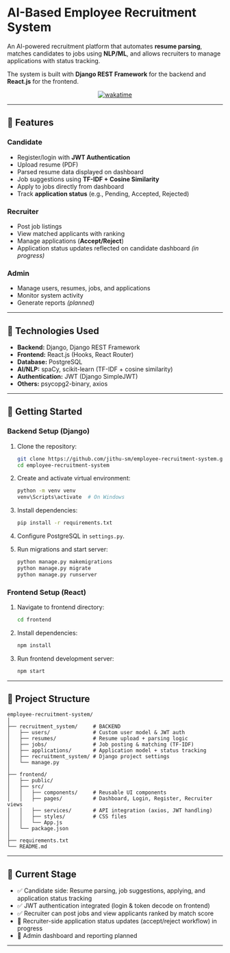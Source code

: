 # AI-Based Employee Recruitment System

An AI-powered recruitment platform that automates **resume parsing**, matches candidates to jobs using **NLP/ML**, and allows recruiters to manage applications with status tracking.

The system is built with **Django REST Framework** for the backend and **React.js** for the frontend.

<div align="center">

[![wakatime](https://wakatime.com/badge/user/e952d4d7-b591-4f25-9cc5-372f864cae94/project/df2f9293-2278-4594-8392-c00568fea153.svg)](https://wakatime.com/badge/user/e952d4d7-b591-4f25-9cc5-372f864cae94/project/df2f9293-2278-4594-8392-c00568fea153)

</div>

---

## 🔧 Features

### Candidate

* Register/login with **JWT Authentication**
* Upload resume (PDF)
* Parsed resume data displayed on dashboard
* Job suggestions using **TF-IDF + Cosine Similarity**
* Apply to jobs directly from dashboard
* Track **application status** (e.g., Pending, Accepted, Rejected)

### Recruiter

* Post job listings
* View matched applicants with ranking
* Manage applications (**Accept/Reject**)
* Application status updates reflected on candidate dashboard *(in progress)*

### Admin

* Manage users, resumes, jobs, and applications
* Monitor system activity
* Generate reports *(planned)*

---

## 🧰 Technologies Used

* **Backend:** Django, Django REST Framework
* **Frontend:** React.js (Hooks, React Router)
* **Database:** PostgreSQL
* **AI/NLP:** spaCy, scikit-learn (TF-IDF + cosine similarity)
* **Authentication:** JWT (Django SimpleJWT)
* **Others:** psycopg2-binary, axios

---

## 🚀 Getting Started

### Backend Setup (Django)

1. Clone the repository:

   ```bash
   git clone https://github.com/jithu-sm/employee-recruitment-system.git
   cd employee-recruitment-system
   ```

2. Create and activate virtual environment:

   ```bash
   python -m venv venv
   venv\Scripts\activate  # On Windows
   ```

3. Install dependencies:

   ```bash
   pip install -r requirements.txt
   ```

4. Configure PostgreSQL in `settings.py`.

5. Run migrations and start server:

   ```bash
   python manage.py makemigrations
   python manage.py migrate
   python manage.py runserver
   ```

### Frontend Setup (React)

1. Navigate to frontend directory:

   ```bash
   cd frontend
   ```

2. Install dependencies:

   ```bash
   npm install
   ```

3. Run frontend development server:

   ```bash
   npm start
   ```

---

## 📂 Project Structure

```
employee-recruitment-system/
│
├── recruitment_system/     # BACKEND
│   ├── users/              # Custom user model & JWT auth
│   ├── resumes/            # Resume upload + parsing logic
│   ├── jobs/               # Job posting & matching (TF-IDF)
│   ├── applications/       # Application model + status tracking
│   ├── recruitment_system/ # Django project settings
│   └── manage.py
│
├── frontend/
│   ├── public/
│   ├── src/
│   │   ├── components/     # Reusable UI components
│   │   ├── pages/          # Dashboard, Login, Register, Recruiter views
│   │   ├── services/       # API integration (axios, JWT handling)
│   │   ├── styles/         # CSS files
│   │   └── App.js
│   └── package.json
│
├── requirements.txt
└── README.md
```

---

## 📌 Current Stage

* ✅ Candidate side: Resume parsing, job suggestions, applying, and application status tracking
* ✅ JWT authentication integrated (login & token decode on frontend)
* ✅ Recruiter can post jobs and view applicants ranked by match score
* 🚧 Recruiter-side application status updates (accept/reject workflow) in progress
* 🚧 Admin dashboard and reporting planned

---

